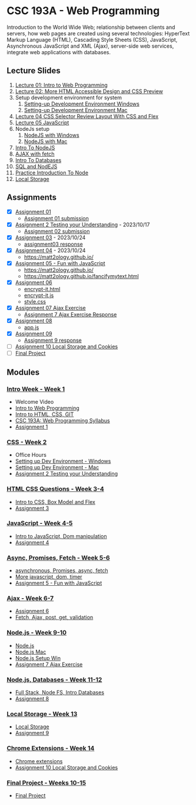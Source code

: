# CSC 193A - Web Programming

Introduction to the World Wide Web; relationship between clients and servers,
how web pages are created using several technologies:
HyperText Markup Language (HTML), Cascading Style Sheets (CSS), JavaScript,
Asynchronous JavaScript and XML (Ajax), server-side web services,
integrate web applications with databases.

## Lecture Slides

1. [Lecture 01: Intro to Web Programming](01-intro-week/lecture_01_intro_web_programming.pdf)
2. [Lecture 02: More HTML Accessible Design and CSS Preview](01-intro-week/lecture_02_more_html_accessible_design_and_css_preview.pdf)
3. Setup development environment for system
   1. [Setting-up Development Environment Windows](02-css/01_setting_up_dev_env_windows.pdf)
   2. [Setting-up Development Environment Mac](02-css/02_setting_up_dev_env_mac.pdf)
4. [Lecture 04 CSS Selector Review Layout With CSS and Flex](03-html-css-questions/lecture_04_css_selector_review_layout_with_css_and_flex.pdf)
5. [Lecture 05 JavaScript](04-javascript/lecture_05_javascript.pdf)
6. NodeJs setup
   1. [NodeJS with Windows](07-node-js/03_nodejs_windows.pdf)
   2. [NodeJS with Mac](07-node-js/02_nodejs_mac.pdf)
7. [Intro To NodeJS](07-node-js/intro_to_node_js.pdf)
8. [AJAX with fetch](07-node-js/ajax_with_fetch.pdf)
9. [Intro To Databases](08-node-js-database/intro_to_databases.pdf)
10. [SQL and NodEJS](08-node-js-database/sql_and_nodejs.pdf)
11. [Practice Introduction To Node](08-node-js-database/practice_introduction_to_node.pdf)
12. [Local Storage](09-local-storage/local_storage.pdf)

## Assignments

- [x] [Assignment 01](01-intro-week/assignment_prompt_01.md)
  - [Assignment 01 submission](01-intro-week/assignment_01_submission.png)
- [x] [Assignment 2 Testing your Understanding](02-css/assignment_02_prompt.pdf) - 2023/10/17
  - [Assignment 02 submission](02-css/assigment02_submission.zip)
- [x] [Assignment 03](03-html-css-questions/assignment_03_prompt.pdf) - 2023/10/24
  - [assignment03 response](03-html-css-questions/assignment03_response.md)
- [x] [Assignment 04](04-javascript/assignment_04_prompt.pdf) - 2023/10/24
  - <https://matt2ology.github.io/>
- [x] [Assignment 05 - Fun with JavaScript](05-asunc-promises-fetch/assignment_05_prompt.pdf)
  - <https://matt2ology.github.io/>
  - <https://matt2ology.github.io/fancifymytext.html>
- [x] [Assignment 06](06-ajax/assignment_06_prompt.pdf)
  - [encrypt-it.html](06-ajax/encrypt-it.html)
  - [encrypt-it.js](06-ajax/encrypt-it.js)
  - [style.css](06-ajax/style.css)
- [x] [Assignment 07 Ajax Exercise](07-node-js/assignment_07_prompt.md)
  - [Assignment 7 Ajax Exercise Response](07-node-js/assignment_07_prompt_response.md)
- [x] [Assignment 08](08-node-js-database/assignment_08_prompt.md)
  - [app.js](08-node-js-database/assignment08-submission/app.js)
- [x] [Assignment 09](09-local-storage/assignment_09_prompt.pdf)
  - [Assignment 9 response](09-local-storage/assignment_09_response.md)
- [ ] [Assignment 10 Local Storage and Cookies](10-chrome-extensions/assignment_10_prompt.pdf)
- [ ] [Final Project](final-project/final_project_prompt.pdf)

## Modules

### [Intro Week - Week 1](01-intro-week)

- Welcome Video
- [Intro to Web Programming](01-intro-week/lecture_01_intro_web_programming.pdf)
- [Intro to HTML, CSS, GIT](01-intro-week/01_intro_to_html_css_git.md)
- [CSC 193A: Web Programming Syllabus](01-intro-week/week_01_introduction_to_the_course.pdf)
- [Assignment 1](01-intro-week/assignment_prompt_01.md)

### [CSS - Week 2](02-css)

- Office Hours
- [Setting up Dev Environment - Windows](02-css/01_setting_up_dev_env_windows.pdf)
- [Setting up Dev Environment - Mac](02-css/02_setting_up_dev_env_mac.pdf)
- [Assignment 2 Testing your Understanding](02-css/assignment_02_prompt.md)

### [HTML CSS Questions - Week 3-4](03-html-css-questions)

- [Intro to CSS, Box Model and Flex](03-html-css-questions/01_intro_to_css_box_model_and_flex.md)
- [Assignment 3](03-html-css-questions/assignment_03_prompt.pdf)

### [JavaScript - Week 4-5](04-javascript)

- [Intro to JavaScript, Dom manipulation](04-javascript/01_intro_to_javascript_dom_manipulation.md)
- [Assignment 4](04-javascript/assignment_04_prompt.pdf)

### [Async, Promises, Fetch - Week 5-6](05-asunc-promises-fetch)

- [asynchronous, Promises, async, fetch](05-asunc-promises-fetch/01_asynchronous_promises_async_fetch.md)
- [More javascript, dom, timer](05-asunc-promises-fetch/02_more_javascript_dom_timer.md)
- [Assignment 5 - Fun with JavaScript](05-asunc-promises-fetch/assignment_05_prompt.pdf)

### [Ajax - Week 6-7](06-ajax)

- [Assignment 6](06-ajax/assignment_06_prompt.pdf)
- [Fetch, Ajax, post, get, validation](06-ajax/01_fetch_ajax_post_get_validation.md)

### [Node.js - Week 9-10](07-node-js)

- [Node.js](07-node-js/01_nodejs.md)
- [Node.js Mac](07-node-js/02_nodejs_mac.pdf)
- [Node.js Setup Win](07-node-js/03_nodejs_windows.pdf)
- [Assignment 7 Ajax Exercise](07-node-js/assignment_07_prompt.md)

### [Node.js, Databases - Week 11-12](08-node-js-database)

- [Full Stack, Node FS, Intro Databases](08-node-js-database/01_full_stack_node_fs_intro_databases.md)
- [Assignment 8](08-node-js-database/practice_introduction_to_node.pdf)

### [Local Storage - Week 13](09-local-storage)

- [Local Storage](09-local-storage/local_storage.pdf)
- [Assignment 9](09-local-storage/assignment_09_prompt.md)

### [Chrome Extensions - Week 14](10-chrome-extensions)

- [Chrome extensions](10-chrome-extensions/01_chrome_extensions.md)
- [Assignment 10 Local Storage and Cookies](10-chrome-extensions/assignment_10_prompt_local_storage_and_cookies_prompt.md)

### [Final Project - Weeks 10-15](final-project)

- [Final Project](final-project/final_project_prompt.md)
